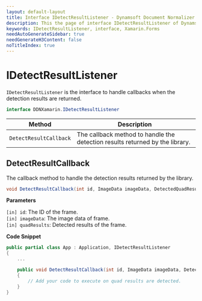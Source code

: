 ```yaml
---
layout: default-layout
title: Interface IDetectResultListener - Dynamsoft Document Normalizer Xamarin.Forms API Reference
description: This the page of interface IDetectResultListener of Dynamsoft Document Normalizer Xamarin.Forms SDK.
keywords: IDetectResultListener, interface, Xamarin.Forms
needAutoGenerateSidebar: true
needGenerateH3Content: false
noTitleIndex: true
---
```


# IDetectResultListener

`IDetectResultListener` is the interface to handle callbacks when the detection results are returned.

```csharp
interface DDNXamarin.IDetectResultListener
```

| Method | Description |
| ------ | ----------- |
| `DetectResultCallback` | The callback method to handle the detection results returned by the library. |

## DetectResultCallback

The callback method to handle the detection results returned by the library.

```csharp
void DetectResultCallback(int id, ImageData imageData, DetectedQuadResult[] quadResults);
```

**Parameters**

`[in] id`: The ID of the frame.  
`[in] imageData`: The image data of frame.  
`[in] quadResults`: Detected results of the frame.

**Code Snippet**

```csharp
public partial class App : Application, IDetectResultListener
{
    ...

    public void DetectResultCallback(int id, ImageData imageData, DetectedQuadResult[] quadResults)
    {
        // Add your code to execute on quad results are detected.
    }
}
```
